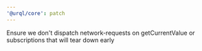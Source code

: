 ```yaml
---
'@urql/core': patch
---
```


Ensure we don't dispatch network-requests on getCurrentValue or subscriptions that will tear down early

